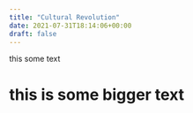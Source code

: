 ```yaml
---
title: "Cultural Revolution"
date: 2021-07-31T18:14:06+00:00
draft: false
---
```


this some text

# this is some bigger text
